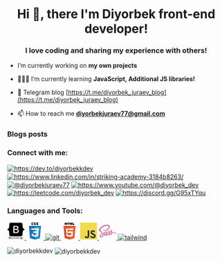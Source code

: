 <h1 align="center">Hi 👋, there I'm Diyorbek front-end developer!</h1>
<h3 align="center">I love coding and sharing my experience with others!</h3>

- I’m currently working on **my own projects**

- 🧑🏻‍💻 I’m currently learning **JavaScript, Additional JS libraries!**

- 📲 Telegram blog [https://t.me/diyorbek_juraev_blog](https://t.me/diyorbek_juraev_blog)

- 📫 How to reach me **diyorbekjuraev77@gmail.com**

### Blogs posts
<!-- BLOG-POST-LIST:START -->
<!-- BLOG-POST-LIST:END -->

<h3 align="left">Connect with me:</h3>
<p align="left">
<a href="https://dev.to/https://dev.to/diyorbekkdev" target="blank"><img align="center" src="https://raw.githubusercontent.com/rahuldkjain/github-profile-readme-generator/master/src/images/icons/Social/devto.svg" alt="https://dev.to/diyorbekkdev" height="30" width="40" /></a>
<a href="https://linkedin.com/in/https://www.linkedin.com/in/striking-academy-3184b8263/" target="blank"><img align="center" src="https://raw.githubusercontent.com/rahuldkjain/github-profile-readme-generator/master/src/images/icons/Social/linked-in-alt.svg" alt="https://www.linkedin.com/in/striking-academy-3184b8263/" height="30" width="40" /></a>
<a href="https://medium.com/@diyorbekjuraev77" target="blank"><img align="center" src="https://raw.githubusercontent.com/rahuldkjain/github-profile-readme-generator/master/src/images/icons/Social/medium.svg" alt="@diyorbekjuraev77" height="30" width="40" /></a>
<a href="https://www.youtube.com/c/https://www.youtube.com/@diyorbek_dev" target="blank"><img align="center" src="https://raw.githubusercontent.com/rahuldkjain/github-profile-readme-generator/master/src/images/icons/Social/youtube.svg" alt="https://www.youtube.com/@diyorbek_dev" height="30" width="40" /></a>
<a href="https://www.leetcode.com/https://leetcode.com/diyorbek_dev" target="blank"><img align="center" src="https://raw.githubusercontent.com/rahuldkjain/github-profile-readme-generator/master/src/images/icons/Social/leet-code.svg" alt="https://leetcode.com/diyorbek_dev" height="30" width="40" /></a>
<a href="https://discord.gg/https://discord.gg/G95xTYqu" target="blank"><img align="center" src="https://raw.githubusercontent.com/rahuldkjain/github-profile-readme-generator/master/src/images/icons/Social/discord.svg" alt="https://discord.gg/G95xTYqu" height="30" width="40" /></a>
</p>

<h3 align="left">Languages and Tools:</h3>
<p align="left"> <a href="https://getbootstrap.com" target="_blank" rel="noreferrer"> <img src="https://raw.githubusercontent.com/devicons/devicon/master/icons/bootstrap/bootstrap-plain-wordmark.svg" alt="bootstrap" width="40" height="40"/> </a> <a href="https://www.w3schools.com/css/" target="_blank" rel="noreferrer"> <img src="https://raw.githubusercontent.com/devicons/devicon/master/icons/css3/css3-original-wordmark.svg" alt="css3" width="40" height="40"/> </a> <a href="https://git-scm.com/" target="_blank" rel="noreferrer"> <img src="https://www.vectorlogo.zone/logos/git-scm/git-scm-icon.svg" alt="git" width="40" height="40"/> </a> <a href="https://www.w3.org/html/" target="_blank" rel="noreferrer"> <img src="https://raw.githubusercontent.com/devicons/devicon/master/icons/html5/html5-original-wordmark.svg" alt="html5" width="40" height="40"/> </a> <a href="https://developer.mozilla.org/en-US/docs/Web/JavaScript" target="_blank" rel="noreferrer"> <img src="https://raw.githubusercontent.com/devicons/devicon/master/icons/javascript/javascript-original.svg" alt="javascript" width="40" height="40"/> </a> <a href="https://sass-lang.com" target="_blank" rel="noreferrer"> <img src="https://raw.githubusercontent.com/devicons/devicon/master/icons/sass/sass-original.svg" alt="sass" width="40" height="40"/> </a> <a href="https://tailwindcss.com/" target="_blank" rel="noreferrer"> <img src="https://www.vectorlogo.zone/logos/tailwindcss/tailwindcss-icon.svg" alt="tailwind" width="40" height="40"/> </a> </p>

<p><img align="left" src="https://github-readme-stats.vercel.app/api/top-langs?username=diyorbekkdev&show_icons=true&locale=en&layout=compact" alt="diyorbekkdev" /></p>

<p>&nbsp;<img align="center" src="https://github-readme-stats.vercel.app/api?username=diyorbekkdev&show_icons=true&locale=en" alt="diyorbekkdev" /></p>
